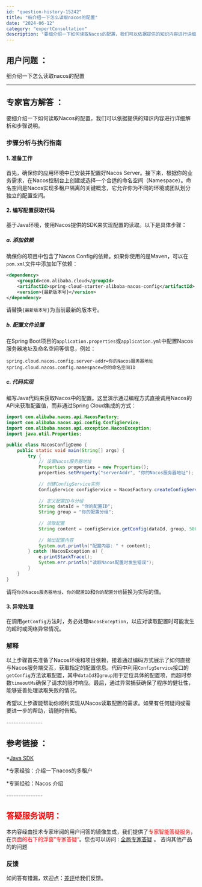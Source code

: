 ```yaml
---
id: "question-history-15242"
title: "细介绍一下怎么读取nacos的配置"
date: "2024-06-12"
category: "expertConsultation"
description: "要细介绍一下如何读取Nacos的配置，我们可以依据提供的知识内容进行详细解析和步骤说明。### 步骤分析与执行指南#### 1. 准备工作首先，确保你的应用环境中已安装并配置好Nacos Server。接下来，根据你的业务需求，在Nacos控制台上创建或选择一个合适的命名空间（Namespace）。"
---
```


## 用户问题 ： 
 细介绍一下怎么读取nacos的配置  

---------------
## 专家官方解答 ：

要细介绍一下如何读取Nacos的配置，我们可以依据提供的知识内容进行详细解析和步骤说明。

### 步骤分析与执行指南

#### 1. 准备工作
首先，确保你的应用环境中已安装并配置好Nacos Server。接下来，根据你的业务需求，在Nacos控制台上创建或选择一个合适的命名空间（Namespace）。命名空间是Nacos实现多租户隔离的关键概念，它允许你为不同的环境或团队划分独立的配置空间。

#### 2. 编写配置获取代码
基于Java环境，使用Nacos提供的SDK来实现配置的读取。以下是具体步骤：

##### a. 添加依赖
确保你的项目中包含了Nacos Config的依赖。如果你使用的是Maven，可以在`pom.xml`文件中添加如下依赖：
```xml
<dependency>
    <groupId>com.alibaba.cloud</groupId>
    <artifactId>spring-cloud-starter-alibaba-nacos-config</artifactId>
    <version>{最新版本号}</version>
</dependency>
```
请替换`{最新版本号}`为当前最新的版本号。

##### b. 配置文件设置
在Spring Boot项目的`application.properties`或`application.yml`中配置Nacos服务器地址及命名空间等信息，例如：
```properties
spring.cloud.nacos.config.server-addr=你的Nacos服务器地址
spring.cloud.nacos.config.namespace=你的命名空间ID
```

##### c. 代码实现
编写Java代码来获取Nacos中的配置。这里演示通过编程方式直接调用Nacos的API来获取配置值，而非通过Spring Cloud集成的方式：
```java
import com.alibaba.nacos.api.NacosFactory;
import com.alibaba.nacos.api.config.ConfigService;
import com.alibaba.nacos.api.exception.NacosException;
import java.util.Properties;

public class NacosConfigDemo {
    public static void main(String[] args) {
        try {
            // 设置Nacos服务器地址
            Properties properties = new Properties();
            properties.setProperty("serverAddr", "你的Nacos服务器地址");
            
            // 创建ConfigService实例
            ConfigService configService = NacosFactory.createConfigService(properties);
            
            // 定义配置ID与分组
            String dataId = "你的配置ID";
            String group = "你的配置分组";
            
            // 读取配置
            String content = configService.getConfig(dataId, group, 5000L); // 超时时间设为5秒
            
            // 输出配置内容
            System.out.println("配置内容: " + content);
        } catch (NacosException e) {
            e.printStackTrace();
            System.err.println("读取Nacos配置时发生错误");
        }
    }
}
```
请将`你的Nacos服务器地址`、`你的配置ID`和`你的配置分组`替换为实际的值。

#### 3. 异常处理
在调用`getConfig`方法时，务必处理`NacosException`，以应对读取配置时可能发生的超时或网络异常情况。

### 解释
以上步骤首先准备了Nacos环境和项目依赖，接着通过编码方式展示了如何直接与Nacos服务端交互，获取指定的配置信息。代码中利用`ConfigService`接口的`getConfig`方法读取配置，其中`dataId`和`group`用于定位具体的配置项，而超时参数`timeoutMs`确保了请求的限时响应。最后，通过异常捕获确保了程序的健壮性，能够妥善处理读取失败的情况。

希望以上步骤能帮助你顺利实现从Nacos读取配置的需求。如果有任何疑问或需要进一步的帮助，请随时告知。


<font color="#949494">---------------</font> 


## 参考链接 ：

*[Java SDK](https://nacos.io/docs/latest/guide/user/sdk)
 
 *专家经验：介绍一下nacos的多租户 
 
 *专家经验：Nacos 介绍 


 <font color="#949494">---------------</font> 
 


## <font color="#FF0000">答疑服务说明：</font> 

本内容经由技术专家审阅的用户问答的镜像生成，我们提供了<font color="#FF0000">专家智能答疑服务</font>，在<font color="#FF0000">页面的右下的浮窗”专家答疑“</font>。您也可以访问 : [全局专家答疑](https://answer.opensource.alibaba.com/docs/intro) 。 咨询其他产品的的问题

### 反馈
如问答有错漏，欢迎点：[差评](https://ai.nacos.io/user/feedbackByEnhancerGradePOJOID?enhancerGradePOJOId=15265)给我们反馈。
